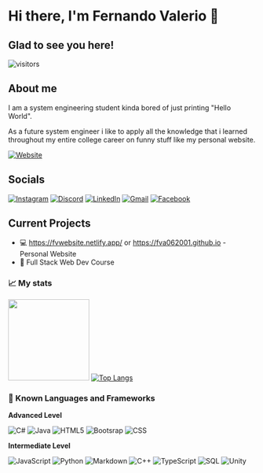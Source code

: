 # Hi there, I'm **Fernando Valerio** 👋
## Glad to see you here! 
![visitors](https://visitor-badge.glitch.me/badge?page_id=fva062001.470048238)
## About me
I am a system engineering student kinda bored of just printing "Hello World".

As a future system engineer i like to apply all the knowledge that i learned throughout my entire college career on funny stuff like my personal website.

[![Website](https://img.shields.io/badge/Personal_Website-cade16?style=flat-square&logo=GoogleChrome&logoColor=black)](https://fvwebsite.netlify.app/)

## Socials
[![Instagram](https://img.shields.io/badge/Instagram-E4405F?style=flat-square&logo=instagram&logoColor=white)](https://www.instagram.com/f_va06/?hl=es-la)
[![Discord](https://img.shields.io/badge/Tyr%235344-%237289DA.svg?style=flat-square&logo=discord&logoColor=white)]()
[![LinkedIn](https://img.shields.io/badge/LinkedIn-0077B5?style=flat-square&logo=linkedin&logoColor=white)](https://www.linkedin.com/in/fernando-arturo-valerio-del-valle-2a1614230/)
[![Gmail](https://img.shields.io/badge/Gmail-D14836?style=flat-square&logo=gmail&logoColor=white)](fernandoarturo06@gmail.com)
[![Facebook](https://img.shields.io/badge/Facebook-1877F2?style=flat-square&logo=facebook&logoColor=white)](https://www.facebook.com/fernando.valeriodelvalle)
## Current Projects

  * :computer: https://fvwebsite.netlify.app/ or https://fva062001.github.io - Personal Website
  * :rocket: Full Stack Web Dev Course 

### :chart_with_upwards_trend: My stats

<img height="165em" src="https://github-readme-stats.vercel.app/api?username=fva062001&show_icons=true&hide_border=true&&count_private=true&include_all_commits=true" /> [![Top Langs](https://github-readme-stats.vercel.app/api/top-langs/?username=fva062001&layout=compact)](https://github.com/anuraghazra/github-readme-stats)

### :symbols: Known Languages and Frameworks

**Advanced Level**

![C#](https://img.shields.io/badge/c%23-%23239120.svg?style=for-the-badge&logo=c-sharp&logoColor=white)
![Java](https://img.shields.io/badge/java-%23ED8B00.svg?style=for-the-badge&logo=java&logoColor=white)
![HTML5](https://img.shields.io/badge/html5-%23E34F26.svg?style=for-the-badge&logo=html5&logoColor=white)
![Bootsrap](https://img.shields.io/badge/Bootstrap-B23CFD.svg?style=for-the-badge&logo=bootstrap&logoColor=white)
![CSS](https://img.shields.io/badge/CSS-0000FF.svg?style=for-the-badge&logo=CSS3&logoColor=white)


**Intermediate Level**

![JavaScript](https://img.shields.io/badge/javascript-%23323330.svg?style=for-the-badge&logo=javascript&logoColor=%23F7DF1E)
![Python](https://img.shields.io/badge/python-3670A0?style=for-the-badge&logo=python&logoColor=ffdd54)
![Markdown](https://img.shields.io/badge/markdown-%23000000.svg?style=for-the-badge&logo=markdown&logoColor=white)
![C++](https://img.shields.io/badge/c++-%2300599C.svg?style=for-the-badge&logo=c%2B%2B&logoColor=white)
![TypeScript](https://img.shields.io/badge/typescript-%23007ACC.svg?style=for-the-badge&logo=typescript&logoColor=white)
![SQL](https://img.shields.io/badge/SQL-%23007ACC.svg?style=for-the-badge&logo=MySQL&logoColor=white)
![Unity](https://img.shields.io/badge/Unity-000000.svg?style=for-the-badge&logo=Unity&logoColor=white)
